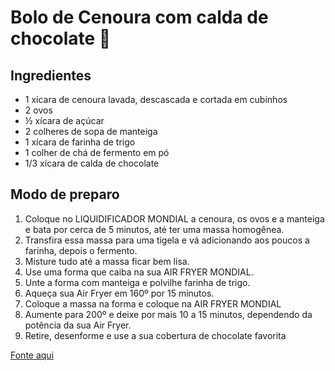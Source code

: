 # Bolo de Cenoura com calda de chocolate 🍰
## Ingredientes
* 1 xícara de cenoura lavada, descascada e cortada em cubinhos
* 2 ovos
* ½ xícara de açúcar
* 2 colheres de sopa de manteiga
* 1 xícara de farinha de trigo
* 1 colher de chá de fermento em pó
* 1/3 xícara de calda de chocolate

## Modo de preparo
1. Coloque no LIQUIDIFICADOR MONDIAL a cenoura, os ovos e a manteiga e bata por cerca de 5 minutos, até ter uma massa homogênea.
2. Transfira essa massa para uma tigela e vá adicionando aos poucos a farinha, depois o fermento.
3. Misture tudo até a massa ficar bem lisa.
4. Use uma forma que caiba na sua AIR FRYER MONDIAL.
5. Unte a forma com manteiga e polvilhe farinha de trigo.
6. Aqueça sua Air Fryer em 160º por 15 minutos.
7. Coloque a massa na forma e coloque na AIR FRYER MONDIAL
8. Aumente para 200º e deixe por mais 10 a 15 minutos, dependendo da potência da sua Air Fryer.
9. Retire, desenforme e use a sua cobertura de chocolate favorita

[Fonte aqui](https://receitasmondial.com.br/receitas/bolo-de-cenoura-com-calda-de-chocolate?gclid=CjwKCAjwquWVBhBrEiwAt1Kmwmiyte1zMvZT8Mvg-MQbi6Gmewxpb0niN3D7emcr8t9BHEqWix1lqhoCwI0QAvD_BwE)